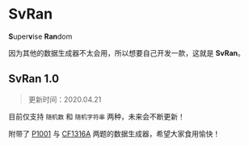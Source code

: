 # SvRan

**S**uper**v**ise **Ran**dom

因为其他的数据生成器不太会用，所以想要自己开发一款，这就是 **SvRan**。

## SvRan 1.0

>更新时间：2020.04.21

目前仅支持 `随机数` 和 `随机字符串` 两种，未来会不断更新！

附带了 [P1001](https://www.luogu.com.cn/problem/P1001) 与 [CF1316A](https://codeforces.ml/problemset/problem/1316/A) 两题的数据生成器，希望大家食用愉快！
